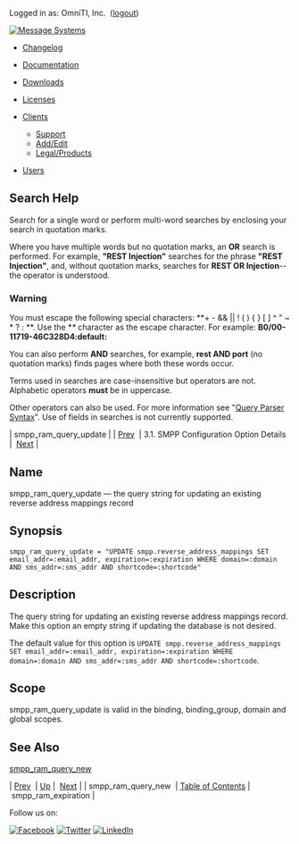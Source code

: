Logged in as: OmniTI, Inc.  ([logout](https://support.messagesystems.com/logout.php))

[![Message Systems](https://support.messagesystems.com/images/ms-white205.png)](https://support.messagesystems.com/start.php) 

*   [Changelog](https://support.messagesystems.com/start.php?show=changelog)
*   [Documentation](https://support.messagesystems.com/docs/)
*   [Downloads](https://support.messagesystems.com/start.php)

*   [Licenses](https://support.messagesystems.com/license_summary.php)
*   <a href="">Clients</a>
    *   [Support](https://support.messagesystems.com/cs.php)
    *   [Add/Edit](https://support.messagesystems.com/edit_client.php)
    *   [Legal/Products](https://support.messagesystems.com/edit_products.php)
*   [Users](https://support.messagesystems.com/edit_customer.php)

## Search Help

Search for a single word or perform multi-word searches by enclosing your search in quotation marks.

Where you have multiple words but no quotation marks, an **OR** search is performed. For example, **"REST Injection"** searches for the phrase **"REST Injection"**, and, without quotation marks, searches for **REST OR Injection**--the operator is understood.

### Warning

You must escape the following special characters: **+ - && || ! ( ) { } [ ] ^ " ~ * ? : \**. Use the **\** character as the escape character. For example: **B0/00-11719-46C328D4\:default\:**

You can also perform **AND** searches, for example, **rest AND port** (no quotation marks) finds pages where both these words occur.

Terms used in searches are case-insensitive but operators are not. Alphabetic operators **must** be in uppercase.

Other operators can also be used. For more information see "[Query Parser Syntax](https://lucene.apache.org/core/old_versioned_docs/versions/3_0_0/queryparsersyntax.html)". Use of fields in searches is not currently supported.

| smpp_ram_query_update |
| [Prev](mobility.conf.smpp_ram_query_new.php)  | 3.1. SMPP Configuration Option Details |  [Next](mobility.conf.smpp_ram_expiration.php) |

<a name="mobility.conf.smpp_ram_query_update"></a>
## Name

smpp_ram_query_update — the query string for updating an existing reverse address mappings record

## Synopsis

`smpp_ram_query_update = "UPDATE smpp.reverse_address_mappings SET email_addr=:email_addr, expiration=:expiration WHERE domain=:domain AND sms_addr=:sms_addr AND shortcode=:shortcode"`

<a name="idp1928272"></a>
## Description

The query string for updating an existing reverse address mappings record. Make this option an empty string if updating the database is not desired.

The default value for this option is `UPDATE smpp.reverse_address_mappings SET email_addr=:email_addr, expiration=:expiration WHERE domain=:domain AND sms_addr=:sms_addr AND shortcode=:shortcode`.

<a name="idp1931312"></a>
## Scope

smpp_ram_query_update is valid in the binding, binding_group, domain and global scopes.

<a name="idp1933200"></a>
## See Also

[smpp_ram_query_new](mobility.conf.smpp_ram_query_new.php "smpp_ram_query_new")

| [Prev](mobility.conf.smpp_ram_query_new.php)  | [Up](mobility.smpp.options.php#mobility.conf) |  [Next](mobility.conf.smpp_ram_expiration.php) |
| smpp_ram_query_new  | [Table of Contents](index.php) |  smpp_ram_expiration |

Follow us on:

[![Facebook](https://support.messagesystems.com/images/icon-facebook.png)](http://www.facebook.com/messagesystems) [![Twitter](https://support.messagesystems.com/images/icon-twitter.png)](http://twitter.com/#!/MessageSystems) [![LinkedIn](https://support.messagesystems.com/images/icon-linkedin.png)](http://www.linkedin.com/company/message-systems)